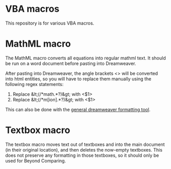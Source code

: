 # VBA macros

This repository is for various VBA macros.

# MathML macro
The MathML macro converts all equations into regular mathml text. It should be run on a word document before pasting into Dreamweaver.

After pasting into Dreamweaver, the angle brackets <> will be converted into html entities, so you will have to replace them manually using the following regex statements:
1. Replace &amp;lt;(/&ast;math.&ast;?)&amp;gt; with &lt;$1&gt;
2. Replace &amp;lt;(/&ast;m[ion].&ast;?)&amp;gt; with &lt;$1&gt;

This can also be done with the [general dreamweaver formatting tool](https://github.com/CommWebTeam/gen_dw_format/basic_format.html).

# Textbox macro
The textbox macro moves text out of textboxes and into the main document (in their original location), and then deletes the now-empty textboxes. This does not preserve any formatting in those textboxes, so it should only be used for Beyond Comparing.
